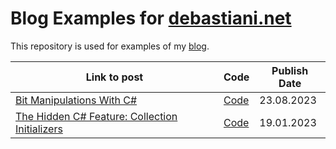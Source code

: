 # Blog Examples for [debastiani.net](https://debastiani.net)

This repository is used for examples of my [blog](https://debastiani.net).

| Link to post                                                                                                                                          | Code                                                 | Publish Date |
| ----------------------------------------------------------------------------------------------------------------------------------------------------- | ---------------------------------------------------- | ------------ |
| [Bit Manipulations With C#](https://debastiani.net/blog/bit-manipulations-with-csharp)                       | [Code](BitManipilations/)                      | 23.08.2023   |
| [The Hidden C# Feature: Collection Initializers](https://debastiani.net/blog/the-hidden-csharp-feature-collection-initializers)                       | [Code](CollectionInitializers/)                      | 19.01.2023   |
